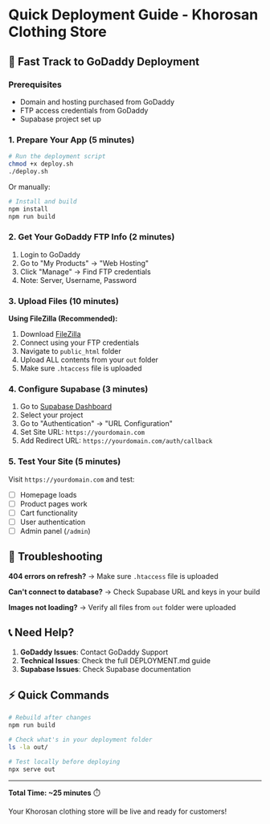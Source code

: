 # Quick Deployment Guide - Khorosan Clothing Store

## 🚀 Fast Track to GoDaddy Deployment

### Prerequisites
- Domain and hosting purchased from GoDaddy
- FTP access credentials from GoDaddy
- Supabase project set up

### 1. Prepare Your App (5 minutes)

```bash
# Run the deployment script
chmod +x deploy.sh
./deploy.sh
```

Or manually:
```bash
# Install and build
npm install
npm run build
```

### 2. Get Your GoDaddy FTP Info (2 minutes)

1. Login to GoDaddy
2. Go to "My Products" → "Web Hosting"
3. Click "Manage" → Find FTP credentials
4. Note: Server, Username, Password

### 3. Upload Files (10 minutes)

**Using FileZilla (Recommended):**
1. Download [FileZilla](https://filezilla-project.org/)
2. Connect using your FTP credentials
3. Navigate to `public_html` folder
4. Upload ALL contents from your `out` folder
5. Make sure `.htaccess` file is uploaded

### 4. Configure Supabase (3 minutes)

1. Go to [Supabase Dashboard](https://supabase.com/dashboard)
2. Select your project
3. Go to "Authentication" → "URL Configuration"
4. Set Site URL: `https://yourdomain.com`
5. Add Redirect URL: `https://yourdomain.com/auth/callback`

### 5. Test Your Site (5 minutes)

Visit `https://yourdomain.com` and test:
- [ ] Homepage loads
- [ ] Product pages work
- [ ] Cart functionality
- [ ] User authentication
- [ ] Admin panel (`/admin`)

## 🔧 Troubleshooting

**404 errors on refresh?**
→ Make sure `.htaccess` file is uploaded

**Can't connect to database?**
→ Check Supabase URL and keys in your build

**Images not loading?**
→ Verify all files from `out` folder were uploaded

## 📞 Need Help?

1. **GoDaddy Issues**: Contact GoDaddy Support
2. **Technical Issues**: Check the full DEPLOYMENT.md guide
3. **Supabase Issues**: Check Supabase documentation

## ⚡ Quick Commands

```bash
# Rebuild after changes
npm run build

# Check what's in your deployment folder
ls -la out/

# Test locally before deploying
npx serve out
```

---

**Total Time: ~25 minutes** ⏱️

Your Khorosan clothing store will be live and ready for customers!